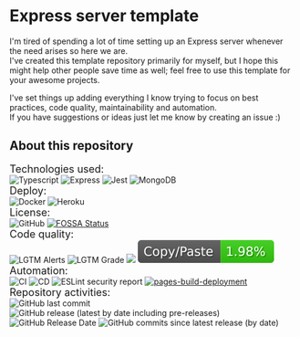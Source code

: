 # Express server template
I'm tired of spending a lot of time setting up an Express server whenever the need arises so here we are.  
I've created this template repository primarily for myself, but I hope this might help other people save time as well; feel free to use this template for your awesome projects.  

I've set things up adding everything I know trying to focus on best practices, code quality, maintainability and automation.  
If you have suggestions or ideas just let me know by creating an issue :)  
## About this repository
<font size=4>Technologies used:</font>  
![Typescript](https://img.shields.io/badge/TypeScript-007ACC?style=for-the-badge&logo=typescript&logoColor=white)
![Express](https://img.shields.io/badge/Express.js-404D59?style=for-the-badge)
![Jest](https://img.shields.io/badge/Jest-323330?style=for-the-badge&logo=Jest&logoColor=white)
![MongoDB](https://img.shields.io/badge/MongoDB-4EA94B?style=for-the-badge&logo=mongodb&logoColor=white)  
<font size=4>Deploy:</font>  
![Docker](https://img.shields.io/badge/docker-%230db7ed.svg?style=for-the-badge&logo=docker&logoColor=white)
![Heroku](https://img.shields.io/badge/heroku-%23430098.svg?style=for-the-badge&logo=heroku&logoColor=white)  
<font size=4>License:</font>  
![GitHub](https://img.shields.io/github/license/Tale152/express-server-template)
[![FOSSA Status](https://app.fossa.com/api/projects/git%2Bgithub.com%2FTale152%2Fexpress-server-template.svg?type=shield)](https://app.fossa.com/projects/git%2Bgithub.com%2FTale152%2Fexpress-server-template?ref=badge_shield)  
<font size=4>Code quality:</font>  
![LGTM Alerts](https://img.shields.io/lgtm/alerts/github/Tale152/express-server-template)
![LGTM Grade](https://img.shields.io/lgtm/grade/javascript/github/Tale152/express-server-template)
![](https://img.shields.io/badge/Coverage-97%25-83A603.svg?prefix=$coverage$)
![CPD](.github/badges/jscpd-badge.svg)  
<font size=4>Automation:</font>  
![CI](https://github.com/Tale152/express-server-template/actions/workflows/CI.yml/badge.svg)
![CD](https://github.com/Tale152/express-server-template/actions/workflows/CD.yml/badge.svg)
![ESLint security report](https://github.com/Tale152/express-server-template/actions/workflows/eslint-security-report.yml/badge.svg)
[![pages-build-deployment](https://github.com/Tale152/express-server-template/actions/workflows/pages/pages-build-deployment/badge.svg)](https://github.com/Tale152/express-server-template/actions/workflows/pages/pages-build-deployment)  
<font size=4>Repository activities:</font>  
![GitHub last commit](https://img.shields.io/github/last-commit/Tale152/express-server-template)
![GitHub release (latest by date including pre-releases)](https://img.shields.io/github/v/release/Tale152/express-server-template?include_prereleases)
![GitHub Release Date](https://img.shields.io/github/release-date/Tale152/express-server-template)
![GitHub commits since latest release (by date)](https://img.shields.io/github/commits-since/Tale152/express-server-template/latest)
